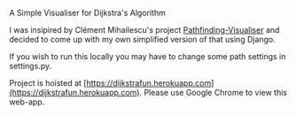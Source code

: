 A Simple Visualiser for Dijkstra's Algorithm

I was insipired by Clément Mihailescu's project [Pathfinding-Visualiser](https://github.com/clementmihailescu/Pathfinding-Visualizer) and decided to come up with my own simplified version of that using Django. 

If you wish to run this locally you may have to change some path settings in settings.py.

Project is hoisted at [https://dijkstrafun.herokuapp.com](https://dijkstrafun.herokuapp.com). Please use Google Chrome to view this web-app.
